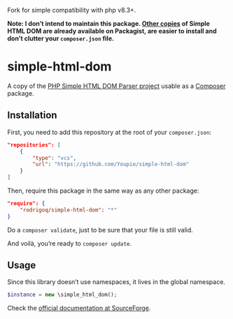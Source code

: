 Fork for simple compatibility with php v8.3+.


**Note: I don’t intend to maintain this package. [Other copies](https://packagist.org/search/?q=simple-html-dom) of Simple HTML DOM are already available on Packagist, are easier to install and don’t clutter your `composer.json`
file.**

simple-html-dom
===============

A copy of the [PHP Simple HTML DOM Parser project](http://simplehtmldom.sourceforge.net/) usable as a [Composer](http://getcomposer.org/) package.

## Installation

First, you need to add this repository at the root of your `composer.json`:

```json
"repositories": [
    {
        "type": "vcs",
        "url": "https://github.com/Youpie/simple-html-dom"
    }
]
```

Then, require this package in the same way as any other package:

```json
"require": {
    "rodrigoq/simple-html-dom": "*"
}
```

Do a `composer validate`, just to be sure that your file is still valid.

And voilà, you’re ready to `composer update`.

## Usage

Since this library doesn’t use namespaces, it lives in the global namespace.

```php
$instance = new \simple_html_dom();
```

Check the [official documentation at SourceForge](http://simplehtmldom.sourceforge.net/manual.htm).
